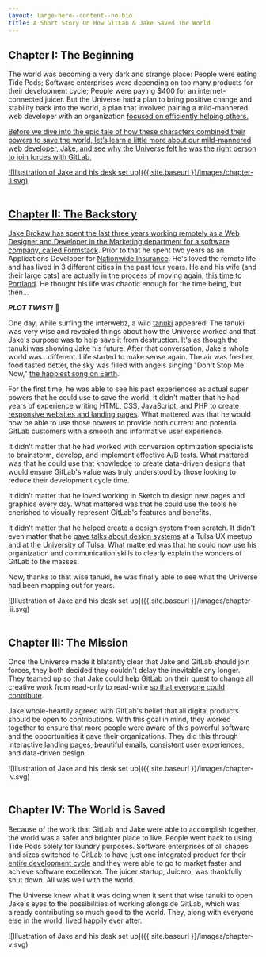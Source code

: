 ```yaml
---
layout: large-hero--content--no-bio
title: A Short Story On How GitLab & Jake Saved The World
---
```


## Chapter I: The Beginning

The world was becoming a very dark and strange place: People were eating Tide Pods; Software enterprises were depending on too many products for their development cycle; People were paying $400 for an internet-connected juicer. But the Universe had a plan to bring positive change and stability back into the world, a plan that involved pairing a mild-mannered web developer with an organization <a href="https://about.gitlab.com/handbook/values/#collaboration" target="_blank" md_>focused on efficiently helping others.

Before we dive into the epic tale of how these characters combined their powers to save the world, let’s learn a little more about our mild-mannered web developer, Jake, and see why the Universe felt he was the right person to join forces with GitLab.

![Illustration of Jake and his desk set up]({{ site.baseurl }}/images/chapter-ii.svg)
<br>
<br>

## Chapter II: The Backstory

Jake Brokaw has spent the last three years working remotely as a Web Designer and Developer in the Marketing department for a software company, called <a href="https://formstack.com" target="_blank" md_>Formstack</a>. Prior to that he spent two years as an Applications Developer for <a href="https://www.nationwide.com/" target="_blank" md_>Nationwide Insurance</a>. He's loved the remote life and has lived in 3 different cities in the past four years. He and his wife (and their large cats) are actually in the process of moving again, <a href="/moving-to-the-northwest" target="_blank" md_>this time to Portland</a>. He thought his life was chaotic enough for the time being, but then...

_**PLOT TWIST!**_ 💨

One day, while surfing the interwebz, a wild <a href="https://about.gitlab.com/about/#logo" target="_blank" md_>tanuki</a> appeared! The tanuki was very wise and revealed things about how the Universe worked and that Jake's purpose was to help save it from destruction. It's as though the tanuki was showing Jake his future. After that conversation, Jake's whole world was...different. Life started to make sense again. The air was fresher, food tasted better, the sky was filled with angels singing "Don't Stop Me Now," <a href="https://www.good.is/articles/happiest-song-on-earth" target="_blank" md_>the happiest song on Earth</a>.

For the first time, he was able to see his past experiences as actual super powers that he could use to save the world. It didn't matter that he had years of experience writing HTML, CSS, JavaScript, and PHP to create <a href="/work" target="_blank" md_>responsive websites and landing pages</a>. What mattered was that he would now be able to use those powers to provide both current and potential GitLab customers with a smooth and informative user experience.

It didn't matter that he had worked with conversion optimization specialists to brainstorm, develop, and implement effective A/B tests. What mattered was that he could use that knowledge to create data-driven designs that would ensure GitLab's value was truly understood by those looking to reduce their development cycle time.

It didn't matter that he loved working in Sketch to design new pages and graphics every day. What mattered was that he could use the tools he cherished to visually represent GitLab's features and benefits.

It didn't matter that he helped create a design system from scratch. It didn't even matter that he <a href="https://www.instagram.com/p/BaG8lvUlkcj/?taken-by=jacobrokaw" target="_blank" md_>gave talks about design systems</a> at a Tulsa UX meetup and at the University of Tulsa. What mattered was that he could now use his organization and communication skills to clearly explain the wonders of GitLab to the masses.

Now, thanks to that wise tanuki, he was finally able to see what the Universe had been mapping out for years.

![Illustration of Jake and his desk set up]({{ site.baseurl }}/images/chapter-iii.svg)
<br>
<br>

## Chapter III: The Mission

Once the Universe made it blatantly clear that Jake and GitLab should join forces, they both decided they couldn't delay the inevitable any longer. They teamed up so that Jake could help GitLab on their quest to change all creative work from read-only to read-write <a href="https://about.gitlab.com/strategy/#mission" target="_blank" md_>so that everyone could contribute</a>.

Jake whole-heartily agreed with GitLab's belief that all digital products should be open to contributions. With this goal in mind, they worked together to ensure that more people were aware of this powerful software and the opportunities it gave their organizations. They did this through interactive landing pages, beautiful emails, consistent user experiences, and data-driven design.

![Illustration of Jake and his desk set up]({{ site.baseurl }}/images/chapter-iv.svg)
<br>
<br>


## Chapter IV: The World is Saved

Because of the work that GitLab and Jake were able to accomplish together, the world was a safer and brighter place to live. People went back to using Tide Pods solely for laundry purposes. Software enterprises of all shapes and sizes switched to GitLab to have just one integrated product for their <a href="https://about.gitlab.com/handbook/sales/#pitches" target="_blank" md_>entire development cycle</a> and they were able to go to market faster and achieve software excellence. The juicer startup, Juicero, was thankfully shut down. All was well with the world.

The Universe knew what it was doing when it sent that wise tanuki to open Jake's eyes to the possibilities of working alongside GitLab, which was already contributing so much good to the world. They, along with everyone else in the world, lived happily ever after.

![Illustration of Jake and his desk set up]({{ site.baseurl }}/images/chapter-v.svg)
<br>
<br>
